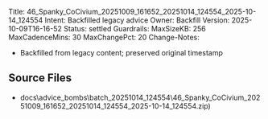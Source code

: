 Title: 46_Spanky_CoCivium_20251009_161652_20251014_124554_2025-10-14_124554
Intent: Backfilled legacy advice
Owner: Backfill
Version: 2025-10-09T16-16-52
Status: settled
Guardrails:
  MaxSizeKB: 256
  MaxCadenceMins: 30
  MaxChangePct: 20
Change-Notes:
  - Backfilled from legacy content; preserved original timestamp

## Source Files
- docs\advice_bombs\batch_20251014_124554\46_Spanky_CoCivium_20251009_161652_20251014_124554_2025-10-14_124554.zip)
